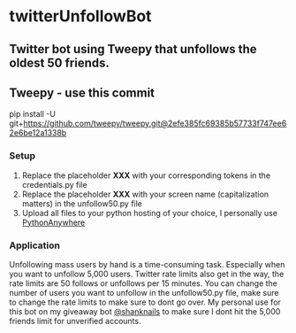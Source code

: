 # twitterUnfollowBot

## Twitter bot using Tweepy that unfollows the oldest 50 friends.

## Tweepy - use this commit 
pip install -U git+https://github.com/tweepy/tweepy.git@2efe385fc69385b57733f747ee62e6be12a1338b


### Setup
1. Replace the placeholder **XXX** with your corresponding tokens in the credentials.py file
2. Replace the placeholder **XXX** with your screen name (capitalization matters) in the unfollow50.py file
3. Upload all files to your python hosting of your choice, I personally use [PythonAnywhere](https://www.pythonanywhere.com/)

### Application
Unfollowing mass users by hand is a time-consuming task. Especially when you want to unfollow 5,000 users. Twitter rate limits also get in the way, the rate limits are 50 follows or unfollows per 15 minutes. You can change the number of users you want to unfollow in the unfollow50.py file, make sure to change the rate limits to make sure to dont go over. My personal use for this bot on my giveaway bot [@shanknails](https://twitter.com/shanknails) to make sure I dont hit the 5,000 friends limit for unverified accounts.




